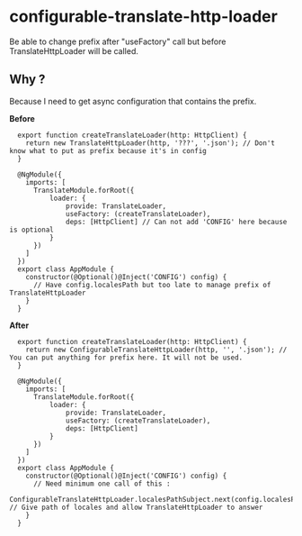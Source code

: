 # configurable-translate-http-loader
Be able to change prefix after "useFactory" call but before TranslateHttpLoader will be called.

## Why ? ##
Because I need to get async configuration that contains the prefix.

**Before**

```
  export function createTranslateLoader(http: HttpClient) {
    return new TranslateHttpLoader(http, '???', '.json'); // Don't know what to put as prefix because it's in config
  }

  @NgModule({
    imports: [
      TranslateModule.forRoot({
          loader: {
              provide: TranslateLoader,
              useFactory: (createTranslateLoader),
              deps: [HttpClient] // Can not add 'CONFIG' here because is optional
          }
      })
    ]
  })
  export class AppModule {
    constructor(@Optional()@Inject('CONFIG') config) {
      // Have config.localesPath but too late to manage prefix of TranslateHttpLoader
    }
  }
```

**After**
```
  export function createTranslateLoader(http: HttpClient) {
    return new ConfigurableTranslateHttpLoader(http, '', '.json'); // You can put anything for prefix here. It will not be used.
  }

  @NgModule({
    imports: [
      TranslateModule.forRoot({
          loader: {
              provide: TranslateLoader,
              useFactory: (createTranslateLoader),
              deps: [HttpClient]
          }
      })
    ]
  })
  export class AppModule {
    constructor(@Optional()@Inject('CONFIG') config) {
      // Need minimum one call of this :
      ConfigurableTranslateHttpLoader.localesPathSubject.next(config.localesPath); // Give path of locales and allow TranslateHttpLoader to answer
    }
  }
```
